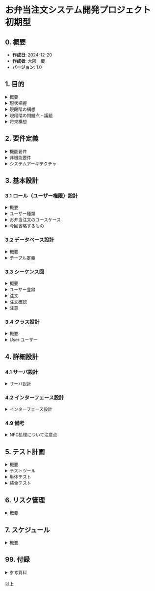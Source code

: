 
# お弁当注文システム開発プロジェクト 初期型

## 0. 概要 
- **作成日**: 2024-12-20 
- **作成者**: 大隈　慶
- **バージョン**: 1.0 

## 1. 目的 
<details><summary>概要</summary>

- テンシステム社内におけるお昼のお弁当注文を自動化することを目的とする。将来的にはロボットから注文することを可能にする。

- このプロジェクトの目的は、以下の問題を解決するためのシステムを提供することです。 
    - 現在の人力による注文の手間の省力化
    - FAX注文の完全自動化・処理の確実化
</details>

<details><summary>現状把握</summary>

### 1.2 現状把握 
- 現在は職業訓練員が利用者より翌日の注文を承った後、注文用紙に手書きで数量と合計金額を集計して記入、その後FAXで弁当屋宛に送信している。翌日昼前頃に前日の注文の弁当が届けられる。
- 注文書では、以下の項目をFAXで送信している。
    1. ご注文日
    2. お届け日
    3. 施設名
    4. ご担当
    5. 日替わり弁当の個数
    6. 合計金額
- 品目は日替弁当の1種類のみ。
- 注文は職業訓練指導員である脇坂さんに、昼休み終わり１３時前に連絡する。もしくは聞いてくるのに答えて予約とする。
- 注文の締切は前日の14時まで。
- 注文は翌日の注文しかできない。
- 注文キャンセルは13時半まで電話すること。
- 注文キャンセルの際は、キャンセル料として300円を後日徴収する。
- 注文可能曜日は、毎週月・火・水の3日に限られる。
- 金・土 はカレンダーにメニューは載っているが販売していない。
- 木曜は弁当が無指定のため、注文ができない。
- 休日を挟んだ場合は、休日翌日の発注しかできない。
    - 例　翌日水曜が休日の場合は、火曜日注文で木曜配達になる。
~~- 領収書の発行は電話で弁当会社に連絡する、もしくはFAX注文と同時に領収書が必要な宛名を書いて送信する。その後、配達員が弁当配達時に持参して個人に渡す。~~

| 曜日 | 日 | 月 | 火 | 水 | 木 | 金 | 土 |
|-------|-------|-------|-------|-------|-------|-------|-------|
| menu | ✕ | 〇 | 〇 | 〇 | ✕ | 〇 | 〇 |
| 注文 | ✕ | １ | ２ | ３ | ✕ | ✕ | ✕ |
| 配達 | ✕ | ３ | １ | ２ | ✕ | ✕ | ✕ |

</details>

<details><summary>現段階の構想</summary>

### 1.3 現段階の構想
- 利用者が自身のスマホのNFC機能を用いて注文をする。
- 注文はNFCタグで入力後、注文管理サーバで記録する。
- NFCのうち、”NFCタグとの連携機能（パッシブ方式）”を用いて注文を処理する。
- 利用イメージとして、利用者が個人のスマホをNFCタグにかざすことで、NFCタグ内のメモリに記録された URLおよびアクション情報を利用者のスマホが読み取り、自動的に注文管理サーバ（仮）に注文を送信する。
- NFCタグは2種類のタグを用意する。
    - 注文タグ
        - 日替わり弁当の注文合計件数を１件追加する
    - キャンセルタグ
        - 注文合計件数から１件削除する。
- NFCタグ使用による注文の成功・失敗の結果は、それぞれ利用者のWeb画面で確認することができる。
- 注文結果は注文者のスマホのWebブラウザに以下のように表示する
    - 注文に成功した場合
        - 成功の旨の文面を表示する
        - 「あなたの注文を承りました」「〇月✕日　日替弁当 450円 1件」
    - 注文に失敗した場合
        - 失敗の旨の文面を表示する。
        - 「注文に失敗しました。もう一度注文を実行して下さい」
- 注文管理サーバの注文情報は、受注者側に配置してあるタブレット端末に表示する注文管理画面を確認することで現在の注文状況を確認することができる。
~~- スマホからの同時接続数は３件とする。~~
- 将来NFCタグ は用途の変更を可能とする。
    - 例 注文タグを１種類でなく、利用者人数分用意するなど。
</details>

<details><summary>現段階の問題点・議題</summary>

#### 1.4 現段階の問題点・議題
~~1. 注文者特定機能の実装~~
~~- 注文者氏名と注文者ID（もしくはスマホのID）情報を保持する必要があるか。NFCを読んだのち、注文者のスマホのIDを注文先へ送信することをやるか否か。~~
~~2. 領収書の発行機能の自動化~~
~~- 領収書の宛名書き方法のうち、以下の選択肢があるが、そのうち1,2 は宛名情報を発注先に送信するので機能追加が必要となる。~~
   ~~ 1. スマホの固有IDなど利用者情報を宛名に変換するテーブルを用意する~~
    ~~2. 毎回、宛名を入力してもらう~~
    ~~3. もしくは押印済み領収書だけ持参してもらい、発注先が現地で手書きする~~
    ~~4. 別途宛名を電話連絡する。宛名記名済みを持ってきてもらう。~~
3. データ保存先の選択 
~~- データベースを用いることも可能だが、データが少量であればCSVファイルに保存することも可能である。~~
~~例 今月ならば 202412.csvファイルにカレンダーを事前につくり、件数を追記していく。~~
4. ユーザー認証方法
- ユーザー特定のためとメンテナンスのため、ログイン認証を用いる。
- もし社外で既存システムに組み込んで使うならば、統合認証を使う必要があるか？外販したシステム（ロボット）の認証方法はどうするのか？
</details>

<details><summary>将来構想</summary>

### 1.5 将来構想
- 注文者個人を特定して注文を可能にする
    - 領収書の発行を自動化する前準備
- 細かい注文要求に対応する
    - 複数の弁当種別やパン・飲み物など弁当以外の発注にも対応する。
- 既存のシステムとの統合
    - 現在使用中の他システムとの統合利用・連携を可能とする。
    - 共通のポータルより注文操作が可能となる。
- ロボットに注文機能を搭載する
    - 利用者がロボットと対話的に注文をする。
    1. （モニタ画面から注文する）
        - ＮＦＣタグでの発注に代わり、画面操作で注文をすることができる。
    2. （会話で注文する）
        - 利用者の会話の音声入力より、日替わり弁当の注文に該当する部分を自動的に抜き出し、注文APIを呼び出して数量・品目など注文に必要な要素を自動入力後、注文完了まで実行する。 
</details>

## 2. 要件定義 

<details><summary>機能要件</summary>

### 2.1 機能要件 
- 注文管理サーバで以下の機能を実装する。
1. **ユーザー登録機能**:（今回省略）
    - 利用者・顧客の初期登録する
    - **入力**: -
    - **出力**: -
2. **メニュー登録機能**:（今回省略）
    - 顧客（弁当会社）のメニューを登録・編集する
    - **入力**: -
    - **出力**: -
3. **注文受信機能**:
    - 利用者のスマホから注文を受信する 
    - **入力**:
    -  (注文追加の場合) タイムスタンプ, 1 
    -  (注文取消の場合) タイムスタンプ, -1
    - **出力**: 
    - （注文追加成功の場合）追加成功の旨の文面・品目・値段・件数
    - （注文取消成功の場合）取消成功の旨の文面・件数
    - （注文失敗の場合）失敗の旨とリトライを促すの旨の文面
2. **二重注文防止機能**: 一日に同じ注文者が誤って再注文をしないようにするため、二重注文を防止する。
    - **入力**: 注文者を特定するID(登録時のIDと照合する)
    - **出力**: （既に注文済がある場合 二重注文の旨のメッセージ,  注文なしの場合　無表示）
3. **注文カレンダー登録機能**: 弁当屋の注文可能日を登録・表示する
    - **入力**: 
    - 指定月
    - 指定月の注文可能な日はデフォルトでnullと設定する。
    - 日付を個別に注文不可の日は-1で設定する。
    - 登録例 2024-12-1,-1,2024-12-8,-1,2024-12-14,-1,2024-12-15,-1,2024-12-22,-1,
    2024-12-29,-1,2024-12-30,-1,2024-12-31,-1,
    - **出力**: 
    - （登録成功）表示例<br>
    2024-12-1, -1, OK<br>
    2024-12-2, null, OK<br>
    2024-12-3, null, OK<br>
    2024-12-4, null, OK<br>
    2024-12-5, null, OK<br>
    2024-12-6, null, OK<br>
    2024-12-7, null, OK<br>
    2024-12-8, -1, OK<br>
    2024-12-9, null, OK<br>
    2024-12-10, null, OK<br>
    (中略)<br>
    2024-12-28, null, OK<br>
    2024-12-29, -1, OK<br>
    2024-12-30, -1, OK<br>
    2024-12-31, -1, OK<br>
    - （登録失敗）
    2024-12-1, -99, NG<br>
4. **注文カレンダー表示機能**:
    - 弁当屋の注文可能日を判定する
    - **入力**:
        - 指定顧客IDかつ指定月
        - 例 001-2025-1   
    - **出力**: 指定月のカレンダー
        - 例 2024,12,1,'日' ～ 2024,12,31,'火' の日付と日付別の注文件数
        - 昨日は自動的に過去日となり変更不可になる。<br>
        注文のなかった過去日（件数がnull）は件数0に強制的に設定する。
5. **日付変換機能**:
    - タイムスタンプを人間の読める日付書式に変換する
    - **入力**:
        - タイムスタンプ
        - 例 2024-12-17-10:43:00   
    - **出力**: 
        - カレンダー日付
        - 例 2024/12/17(火)の場合は、2024,12,17,'火'をコンマ区切りもしくは日付オブジェクトで出力して、表示部で整形表示する。 
<!--6. **ログ記録機能**:
    - 注文履歴をログファイルに記録する
    - **入力**:
        - (1件注文追加の場合) タイムスタンプ, 1 
        - (1件注文取消の場合) タイムスタンプ, -1 
        - (1件注文失敗の場合) タイムスタンプ, -99
    - **出力**:
        - 日付, 注文件数
-->
</details>

<details><summary>非機能要件</summary>

### 2.2 非機能要件 
1. **パフォーマンス**: 
- プロトタイプなので応答レスポンスで厳密なミリ秒単位のリアルタイム性は要求しない。データを１秒未満で送受信できればよい。NFCアクセス即注文確定まで数秒以内とする。
- しかし注文内容が通信として確実に伝達する必要があるため、応答・返答時の通信内容の保証は必要となる。
~~- 注文サーバの処理能力は、テンシステムの社員が２４人なので、同時接続数 ３人に制限する（これは増やしてもよい）。~~
2. **セキュリティ**: 
- 管理サーバログイン時のみHTTPS通信は必要と考えられる。注文通信の暗号化は不要と考えられる。ただし通常の通信で使用する特定可能な会社情報や個人情報、サーバAPI情報などが洩れてはいけない。
- 利用者特定のためのユーザー認証として、当初はログイン認証（セッションベース認証）もしくはJWT(JSON Web Token)認証を用いる。後日、統合認証方式に改めていく。プロトタイプ版は何も認証しない。
- ログファイルは誰でもダウンロードできる。読み取りは可能だが、変更や削除は基本的に不可である。

3. **信頼性**: 
- メンテナンスは年１回が望ましい。バグ修正や機能追加による終日停止は注文ができないので望まない。午前１０時から１２時までの時間帯の停止は望まない。午後停止が望ましい。二重化は必要ないと考えられる。
~~- バックアップは注文を記録するログを一か月保持する。~~
~~- システムはエラー発生時にエラーログを生成し、管理者に通知する。~~
4. **保守性**: 
- GitHubを使用してコードの変更履歴を管理しやすくすると同時に、バグ修正や機能追加を敏速にプロダクションコードに適用できるようにする。
- 初期型は開発環境と本番環境を兼用する。
- できる限り開発者がわかりやすいフォルダ構成・命名規則を用いるようにする。
- APIはテスト可能なものに設計・実装をする。
- テストの自動化を前提とし、CI/CDパイプラインを工程全般に渡って適用する。
- また、将来ロボットで利用することを想定したAPI粒度で設計・製造をする。
5. **拡張性**
- 他のNFCタグ追加、その他メニュー追加に柔軟対応
</details>

<details><summary>システムアーキテクチャ</summary>

## 2.3 システムアーキテクチャ
システムの全体構成を示します。 

- フロントエンド：    React
- バックエンド：      FastAPI (Python)
- ストレージ：        PostgreSQL
- ホスティング環境    AWS
- ソースコード管理：  GitHub
~~- CI/CDパイプライン構築：  ？？？~~
- プロジェクト管理：  GitHub Issue機能
- 使用言語：         JavaScript(もしくはTypeScript), Python
</details>

## 3. 基本設計 

### 3.1 ロール（ユーザー権限）設計
<details><summary>概要</summary>

### 3.1.1 概要
- 対象者は弁当の注文者・弁当の製造者（顧客）・システム管理者の３者で構成される。
- 初回は注文管理サーバにログオンするため、全員ユーザーとして登録する。
ユーザー
- ポータルページへの初回登録でログオンIDとパスワード・自動ログオン機能の有効化を登録する。
- 何もしなければ、そのまま注文者になる。
- 初回登録後はその情報で自動ログオン機能が設定される。
- 初回登録後はNFCタグを読み取って、ポータルページのURLのGET情報を一部変更した情報で注文管理サーバにアクセスする。
</details>

<details><summary>ユーザー種類</summary>

##### 3.1.2 ユーザー種類
- User 弁当の注文者　注文の追加と削除しかできない
- Customer 顧客　弁当の製造者　
- Administrator システムの管理者
システムメンテナンスをやる人。何でもできる。
</details>

<details><summary>お弁当注文のユースケース</summary>

```mermaid
graph TD
    subgraph 登録希望者
        X[登録希望者]
    end
    subgraph ユーザー
        A[User]
    end
    subgraph お弁当屋
        B[Customer]
    end
    X -->|初回登録| C(UseCase1)
    A -->|弁当注文| D(UseCase3)
    B -->|注文を確認する| F(UseCase4)
    B -->|注文にチェックをつける| G(UseCase5)
    C -->|ロール変更| H(UseCase2)
    H -->|ユーザー（注文者）| A
    H -->|顧客（お弁当屋）| B
```
### 説明 
- `UseCase1`：ユーザー - 初回登録　ユーザー登録をします
- `UseCase2`：ユーザー - ロール変更　ユーザーのロールを変更します
- `UseCase3`：弁当注文　注文をします
- `UseCase4`：注文確認　お弁当屋が注文合計を確認します
- `UseCase5`：注文完了　チェックを入れて注文を完了します
</details>

<details><summary>今回省略するもの</summary>

#### 3.1.4 今回省略するもの
- （管理者が直接データベースのデータをいじって追加するため）
- 注文者・顧客の初期登録
- 注文者・顧客選択操作(ユーザー登録時にログイン者に選択させる)
- 顧客のメニュー登録
</details>


### 3.2 データベース設計 
<details><summary>概要</summary>

#### 3.2.1 概要
- データベースはPostgreSQLを用いる。
~~- 永続ストレージとしてデータベースを用いることも可能だが、データが少量であればCSVファイルに保存することも可能である。~~
- テーブル数：7（うちマスタ：4、トランザクション：3）
- マスタテーブル
    - User ユーザー（お弁当の注文者）
    - Customer 顧客(弁当会社)
    - Item 商品
    - Holiday 共通休日テーブル
- トランザクションテーブル
    - Customer_Calender 顧客(弁当会社)カレンダー
    - Order 注文
    - Order_Total_Amount 注文合計
    ~~- Log ログ~~
</details>

<details><summary>テーブル定義</summary>

### 3.2.2 テーブル定義

<details><summary>概要</summary>
未作成
</details>

<details><summary>User ユーザー</summary>

**User ユーザー**
- 注文管理サーバの全利用者・登録者
- 初回に全員設定する
- Customerも同じユーザーIDになる
- Customer以外は弁当の注文者になる

| カラム名         | データ型      | 説明             | キー  | Null許容 | 例  |
|------------------|---------------|------------------|------|----------|----------------|
| User_ID          | INT           | ユーザーID       | PK   | No       | 00011（自動連番あり） |
| User_Name        | VARCHAR(255)  | ユーザー名       | -    | No       | 大隈 慶 |
| User_Device_ID   | VARCHAR(255)  | 端末固有ID       | -    | Yes      | ~~4564681521~~ |
| User_Agent_Info  | VARCHAR(255)  | 端末Agent情報    | -    | Yes      | ~~4564681521~~ |
| Stop             | Boolean       | 使用不可         | -    | Yes      | （使用不可: True, 使用可能: null or False）(default: True) |
| Last_Update      | DATETIME      | 最終更新日       | -    | No       | 2025-1-6-09:05:00 |
</details>

<details><summary>Customer 顧客</summary>

**Customer 顧客**
- 顧客（弁当会社）
- ユーザーが選択して属性を変更する

| カラム名         | データ型      | 説明             | キー  | Null許容 | 例  |
|------------------|---------------|------------------|------|----------|----------------|
| Customer_ID      | INT           | 顧客ID           | PK   | No       | 001（自動連番あり） |
| Customer_Name    | VARCHAR(255)  | 顧客名           | -    | No       | はーとあーす勝谷 |
| Customer_Tel     | VARCHAR(255)  | 電話番号         | -    | Yes      | 083-263-0150 |
| Customer_Fax     | VARCHAR(255)  | Fax番号          | -    | Yes      | 083-263-0151 |
| Customer_Email   | VARCHAR(255)  | Email            | -    | Yes      | info@heart-earth.co.jp |
| User_ID          | INT           | ユーザーID       | FK: User.User_ID   | No       | 00011（自動連番あり） |
| Stop             | Boolean       | 使用不可         | -    | Yes      | （使用不可: True, 使用可能: null or False）(default: True) |
| Last_Update      | DATETIME      | 最終更新日       | -    | No | 2025-1-6-09:05:00 |
</details>

<details><summary>Item 商品</summary>

**Item 商品** 
- 顧客（弁当会社）の商品

| カラム名         | データ型      | 説明             | キー  | Null許容 | 例  |
|------------------|---------------|------------------|------|----------|----------------|
| Customer_ID      | INT           | 弁当会社ID       | PK Customor:Customer_ID   | No       | 001（自動連番あり） |
| Item_ID          | INT           | 商品ID           | PK   | No       | 01（自動連番あり） |
| Item_Name        | VARCHAR(255)  | 商品名           | -    | No       | 日替わり弁当 |
| Last_Update      | DATETIME      | 最終更新日       | -    | No | 2025-1-6-09:05:00 |
</details>

<details><summary>Order 注文</summary>

**Order 注文** 
- 注文者の顧客（弁当会社）への注文

| カラム名         | データ型      | 説明             | キー         | Null許容 | 例  |
|------------------|---------------|------------------|-------------|----------|----------------|
| Order_ID         | INT           | 注文ID           | PK          | No       | 00001（自動連番あり） |
| Supplier_ID      | INT           | 弁当会社ID       | FK: Customer_ID | No    | 001 |
| User_ID          | INT           | ユーザーID       | FK: User.User_ID   | No       | 00011（自動連番あり） |
| Item_ID          | INT           | 商品ID           | -           | No       | 01 |
| Order_Count      | INT           | 注文件数         | -           | No       | 1 |
| Receipt_Yes      | BOOLEAN       | 請求書有無       | -           | Yes      | （不要: null or False, 必要: True）(default: null) |
| Last_Update      | DATETIME      | 最終更新日       | -           | No | 2025-1-6-09:05:00 |
</details>

<details><summary>Customer_Calender 顧客（弁当会社）カレンダー</summary>

**Customer_Calender 顧客（弁当会社）カレンダー** 
- 顧客（弁当会社）の営業日カレンダー

| カラム名         | データ型      | 説明             | キー         | Null許容 | 例  |
|------------------|---------------|------------------|-------------|----------|------------------------|
| Customer_ID      | INT           | 弁当会社（顧客）ID| FK: Customer | No      | 001 (1000:弊社, 000:法定休日, 001-999: 顧客) |
| Year             | INT           | 年               | -           | No       | 2025 |
| Month            | INT           | 月               | -           | No       | 1 |
| Day              | INT           | 日               | -           | No       | 6 |
| Calendar_ID      | INT           | 弁当会社カレンダーID | PK        | No       | 弁当会社ID+年+月+日 20250106 |
<!--~~| Weekday          | INT           | 曜日             | 1(月曜を表す)           | No       | （日月火水木金土を0123456とする） |~~-->
| Is_Open          | INT           | 営業日           | null         | Yes      | （開業: 0 or null, 休業: -1）(default: null) |
| Last_Update      | DATETIME      | 最終更新日       | -           | No | 2025-1-6-09:05:00 |
</details>

<details><summary>Order_Total_Amount 注文合計</summary>

**Order_Total_Amount 注文合計** 
- 顧客（弁当会社）の注文実績

| カラム名            | データ型 | 説明 | キー  | Null許容 | 例  |
|---------------------|---------------|------------------|------|----------|-----------------|
| Calendar_ID         | INT           | カレンダーID     | PK Customer_Calender.Calendar_ID  | No       | 20250106 |
| Total_Order_Count   | INT           | 合計注文件数     | -    | No       | 4 |
| Total_Order_Amount  | INT           | 合計注文金額     | -    | No       | 1800 |
| Last_Update         | DATETIME      | 最終更新日       | -    | No | 2025-1-6-09:05:00 |
</details>

<details><summary>Holiday 共通休日テーブル</summary>

**Holiday 共通休日テーブル** 
- 弊社・顧客および法定休日を表す

| カラム名            | データ型 | 説明 | キー  | Null許容 | 例  |
|---------------------|---------------|------------------|------|----------|-----------------|
| Holiday_ID          | INT           | 休日ID           | PK   | No | 000 |
| Holiday_Name        | VARCHAR(255)  | 休日名           | -    | No | 元旦 |
| Last_Update         | DATETIME      | 最終更新日       | -    | No | 2025-1-6-09:05:00 |
</details>

</details>

### 3.3 シーケンス図

<details><summary>概要</summary>
</details>

<details><summary>ユーザー登録</summary>

#### 3.3.1 （初回のみ）ユーザー登録
```mermaid
sequenceDiagram
    title １．ユーザー登録（初回のみ）
    participant User as ユーザー
    participant Server as 注文管理サーバー
    participant Auth as 認証サービス

    User->>Server: ログインリクエスト
    Server->>Auth: ユーザー認証
    Auth-->>Server: JWTトークンを返す
    Server-->>User: 認証成功
```
</details>

<details><summary>注文</summary>

#### 3.3.2 （登録以降）お弁当の注文
```mermaid
sequenceDiagram
   title ２．注文（登録以降）
    participant User as ユーザー
    participant NFCTag as NFCタグ
    participant Device as デバイス（iPhoneなど）
    participant Server as 注文管理サーバー

    User->>NFCTag: デバイスをタグに近づける
    NFCTag->>Device: URL送信
    Device-->>Server: 注文要求
    Server-->>Device: 注文応答
    Device-->>User: 注文結果を知る
```
</details>

<details><summary>注文確認</summary>

#### 3.3.3 お弁当屋が注文を確認する
```mermaid
sequenceDiagram
    title 3. 注文確認
    participant Customer as お弁当屋さんにある端末（顧客）
    participant Server as 注文管理サーバー

    Customer->>Server: 現在の注文数合計を尋ねる
    Server-->>Customer: 現在注文数合計を表示
    alt 端末の画面にチェックを入れる場合
     Customer->>Customer: 端末の画面にチェックを入れる Customer->>Server: チェック情報を送信 
     Server-->>Server: 注文合計数を減少 
     Server-->>Customer: 更新された注文数合計を表示 
    else チェックを入れない場合
     Customer->>Customer: チェックを入れない 
    end
```
</details>

<details><summary>注意</summary>

- 注意: シーケンス図の表示には、VisualStudioCodeにmarmaidプラグイン（Markdown Preview Mermaid Support）のインストールが必要。
</details>


### 3.4 クラス設計 

<details><summary>概要</summary>

#### 3.2.1 概要
- 各クラスの詳細を記載します。
</details>

<details><summary>User ユーザー</summary>

#### 3.2.2 User ユーザー

- アクセスする
1. **ユーザーオブジェクトの取得**:
    ```javascript
    // Factoryメソッドを使ってユーザーオブジェクトを生成
    const User = User.GetUser(this);
    ```

```mermaid
classDiagram
    class User {
        +int ID
        +string Name
        +int Role
        +User GetUser(context)  // Factoryメソッド
        -int GetNextID()        // Factoryメソッド
        +int Logon(user_id, password)
        +int Logon(token)
        +Customer GetCustomer(customer_id)
        +List~Customer~ GetAllCustomer()
        +bool Logoff()
        -String to // privateフィールド
    }

```
### 説明
- `+User GetUserRoll() `：プライベートメソッドとして定義されたフィールド変数。 
- `+List~int~ GetIDs`：パブリック変数として定義されたフィールド変数
- `GetUser(context)`ログオン情報から権限オブジェクトを取得します
- `Logon({ user_id: id, password: password })`IDとパスワードを使ってログオン
- `Logon({ token: token })`トークンを使ってログオンします
- `GetCustomer()`IDで指定した顧客を取得します
- `GetAllCustomer()`ユーザー権限範囲内の全顧客を取得します
- `Logoff()`ログオフします
</details>


## 4. 詳細設計 

### 4.1 サーバ設計

<details><summary>サーバ設計</summary>

#### 4.1.1 概要
- ホスティングするサーバの詳細を記載します。

#### 4.1.2 API記述例
##### 例 顧客（注文者）003が、顧客（弁当会社）001に日替わり弁当(１種類のみ)を注文する場合
##### https://example.com/api/user?id=003&customer_id=001&bento=1 お弁当を1品追加 
##### https://example.com/api/user?id=003&customer_id=001&bento=-1 お弁当を1品削除
##### https://example.com/api/user?id=001&customer_id=001&total=1 現在の注文を表示

</details>

### 4.2 インターフェース設計 
<details><summary>インターフェース設計</summary>

### 4.2.1 概要
 <details><summary>概要</summary>

- 各インターフェースの詳細を記載します。
</details>

### 4.2.1 ユーザー認証操作
 <details><summary>ユーザー認証共通</summary>

#### ログオン認証
1. **ユーザーオブジェクトの取得**:
    ```javascript
    // Factoryメソッドを使ってユーザーオブジェクトを生成
    const User = User.GetUser(this);
    ```

2. **ユーザーログオン（IDとパスワード使用）**:
    ```javascript
    const hasPermission = User.Logon(
        { id: user_id, password: password });
    ```

3. **ユーザーログオン（トークン使用）**:
    ```javascript
    const hasPermission = User.Logon({ token: token });
    ```

4. **ユーザーが顧客かどうかの確認**:
    ```javascript
    const isCustomer = User.IsCustomer();
    ```

5. **特定の顧客情報の取得（顧客ID指定）**:
    ```javascript
    const Customer = User.GetCustomer({ customer_id: 001 });
    ```

6. **ユーザーの全顧客情報の取得**:
    ```javascript
    const Array<Customer> = User.GetAllCustomer();
    ```

#### ログオフ
7. **ユーザーログオフ**:
    ```javascript
    const isSucceeded = User.Logoff();
    ```

### 説明
- **User.GetUser(this)**: ユーザーオブジェクトを取得するファクトリーメソッド。
- **User.Logon**: ユーザーのログオンを行うメソッド。IDとパスワード、またはトークンを使用します。
- **User.IsCustomer**: ユーザーが顧客であるかを確認するメソッド。
- **User.GetCustomer**: 顧客情報を取得するメソッド。特定の顧客IDを指定するか、現在のユーザーの顧客情報を取得します。
- **User.Logoff**: ユーザーのログオフを行うメソッド。

 </details>

### 4.2.2 通常操作
 <details><summary>注文</summary>

#### 注文

1. **注文数の取得**:
    ```javascript
    const myOrderCount = User.GetOrderCount();
    ```

2. **全注文の取得**:
    ```javascript
    const myOrders = User.GetOrders();
    ```

3. **メニューの取得**:
    ```javascript
    const Menu = Customer.GetMenu();
    ```

4. **新しい注文の作成**:
    ```javascript
    const myOrder = Orders.Create(
        { item_id: Menu[0], amount: 1 });
    ```

5. **新しい注文を既存の注文リストに追加**:
    ```javascript
    const NewOrders = myOrders.Add(Order);
    ```

6. **注文の削除**:
    ```javascript
    const isRemoved = NewOrders.Remove(Orders[0]);
    ```

7. **注文の保存**:
    ```javascript
    const isSuccessed = NewOrders.Save();
    ```

8. **重複入力チェックの実行（private）**:
    ```javascript
    private const isOK = myOrders.CheckDouble(Order);
    // 二重チェック
    ```

9. **注文の締日を確認**:
    ```javascript
    const due_date = myOrder.CheckDueDate(Order);
    ```
 </details>

 <details><summary>商品管理</summary>

#### 4.2.3 商品管理

1. **商品数の取得**:
    ```javascript
    const ItemCount = Customer.GetItemCount();
    ```

2. **全商品の取得**:
    ```javascript
    const Items = Customer.GetAllItems();
    ```

3. **新しい商品の作成**:
    ```javascript
    const NewItem = Item.Create(
        { item_name: "DX日替わり弁当", price: 600 });
    ```

4. **既存商品の修正**:
    ```javascript
    const ModifyItem = Item.Modify(
        { item_id: 001, item_name: "日替わり弁当", price: 451 });
    ```

5. **商品停止状態の確認**:
    ```javascript
    const isStopped = Item.IsStop();
    ```

6. **商品を停止する**:
    ```javascript
    const isSuccessed = Item.Stop();
    ```

7. **商品を再開する**:
    ```javascript
    const isSuccessed = Item.Restart();
    ```

8. **特定の商品の取得**:
    ```javascript
    const Item = Items.GetItem({ item_id: 001 });
    ```

9. **新しい商品を商品リストに追加**:
    ```javascript
    const Items = Items.Add(NewItem);
    ```

10. **商品の保存**:
    ```javascript
    const isSuccessed = Items.Save();
    ```

11. **商品のチェック（private）**:
    ```javascript
    private const isOK = Items.Check(Item);
    ```
 </details>

 <details><summary>注文管理</summary>

#### 4.2.4 注文管理

1. **注文数の取得**:
    ```javascript
    const OrderCount = Customer.GetOrderCount();
    ```

2. **全注文の取得**:
    ```javascript
    const Orders = Customer.GetAllOrders();
    ```

3. **特定の日の注文を取得**:
    ```javascript
    const Orders = Customer.GetOrders(
        { year: 2025, month: 1, day: 6 });
    ```

4. **特定の月の注文を取得**:
    ```javascript
    const Orders = Customer.GetOrders(
        { year: 2025, month: 1 });
    ```

5. **特定の注文の取得（注文ID指定）**:
    ```javascript
    const Order = Customer.GetOrder(
        { order_id: 00001 });
    ```

6. **特定の日の注文を取得（年月日指定）**:
    ```javascript
    const Order = Customer.GetOrder(
        { year: 2025, month: 1, day: 6 });
    ```

7. **新しい注文の作成**:
    ```javascript
    const Order = Order.Create(
        { item_id: 001, amount: 1, from: user_id });
    ```

8. **注文リストに注文を追加**:
    ```javascript
    const Orders = Orders.Add(
        { item_id: 001, order_id: 001, amount: 1 });
    ```

9. **注文の修正**:
    ```javascript
    const Order = Order.Modify(
        { order_id: 001, item_id: 001, amount: 1 });
    ```

10. **注文の削除**:
    ```javascript
    const isSuccess = Customer.Remove(
        { order_id: 001, item_id: 001, amount: 1 });
    ```
 </details>

 <details><summary>顧客カレンダー管理</summary>

#### 4.2.5 顧客カレンダー管理

1. **カレンダーの取得**:
    ```javascript
    const Calendar = Customer.GetCalendar(
        { year: 2025, month: 1 });
    ```

2. **新しいカレンダーの作成**:
    ```javascript
    const isSuccess = Calendar.Create(
        { year: 2025, month: 1, day: 1 });
    ```

3. **カレンダーの修正**:
    ```javascript
    const isSuccess = Calendar.Modify(
        { year: 2025, month: 1, day: 9, Open_day: -1 });
    ```

4. **カレンダーの削除**:
    ```javascript
    const isSuccess = Calendar.Delete(
        { year: 2025 });
    ```
 </details>

### 4.2.3 管理者操作

 <details><summary>顧客管理</summary>

##### 4.2.3.1 顧客管理

1. **全顧客の取得**:
    ```javascript
    const AllCustomers = Administrator.GetAllCustomers();
    ```

2. **特定の顧客の取得**:
    ```javascript
    const myCustomer = Administrator.GetCustomer(
        { customer_id: 001 });
    ```

3. **新しい顧客の作成**:
    ```javascript
    const newCustomer = Administrator.CreateCustomer(
        { customer_id: 002, customer_name: "はーとあーす勝谷2" });
    ```

4. **顧客情報の修正**:
    ```javascript
    const Customer = Administrator.ModifyCustomer(
        { customer_id: 002, customer_name: "はーとあーす勝谷二号線" });
    ```

5. **顧客の削除**:
    ```javascript
    const isDeleted = Administrator.DeleteCustomer(
        { customer_id: 002 });
    ```
 </details>


 <details><summary>商品管理</summary>

##### 4.2.3.2 商品管理

1. **全商品の取得**:
    ```javascript
    const Items = Customer.GetAllItems();
    ```

2. **特定の商品の取得**:
    ```javascript
    const Item = Customer.GetItem({ item_id: 001 });
    ```

3. **商品の修正**:
    ```javascript
    const Item = Item.Modify(
        { item_name: "日替わり弁当", price: 451 });
    ```

4. **新しい商品の作成**:
    ```javascript
    const Item = Item.Create(
        { id: 002, name: "DX日替わり弁当", price: 600 });
    ```

5. **商品の削除**:
    ```javascript
    Boolean isSuccessed = Item.Delete();
    ```
 </details>


 <details><summary>注文管理</summary>

##### 4.2.3.3 注文管理

1. **全注文の取得**:
    ```javascript
    const Orders = Customer.GetAllOrders();
    ```

2. **特定の日の注文を取得**:
    ```javascript
    const Orders = Customer.GetOrders(
        { year: 2025, month: 1, day: 6 });
    ```

3. **特定の注文の取得**:
    ```javascript
    const Order = Customer.GetOrder(
        { order_id: 00001 });
    ```

4. **注文の修正**:
    ```javascript
    Boolean = Order.Modify(
        { item_id: 001, amount: 1 });
    ```

5. **新しい注文の作成**:
    ```javascript
    Boolean = Order.Create(
        { item_id: 001, amount: 1 });
    ```

6. **注文の削除**:
    ```javascript
    Boolean = Order.Delete();
    ```
 </details>

 <details><summary>顧客カレンダー管理</summary>

##### 4.2.3.4 顧客カレンダー管理

1. **カレンダーの取得**:
    ```javascript
    const myCalendar = Customer.GetCalendar(
        { year: 2025, month: 1 });
    ```

2. **新しいカレンダーの作成**:
    ```javascript
    const myCalendar = Customer.CreateCalendar(
        { year: 2025, month: 1 });
    ```

3. **カレンダーの修正**:
    ```javascript
    const isSuccessed = Calendar.Modify(
        { month: 1, day: 7, Open_Day: -1 });
    ```

4. **カレンダーの削除**:
    ```javascript
    const isSuccessed = myCalendar.Delete();
    ```
 </details>



### 4.2.4  ヘルパー関数
 <details><summary>連番生成</summary>

##### 4.2.4.1 連番生成
1. **次のユーザーIDの生成**:
    ```javascript
    const next_integer = Users.NextID(User);
    ```

2. **次の顧客IDの生成**:
    ```javascript
    const next_integer = Customers.NextID();
    ```

3. **次の注文IDの生成**:
    ```javascript
    const next_integer = Orders.NextID();
    ```
 </details>

</details>

### 4.9 備考
<details><summary>NFC処理について注意点</summary>

#### NFC処理について注意点
- iPhone・Android共にNFCリーダーの設定は不要。
- iPhoneの場合、NFC読み取りで毎回確認ダイアログを表示する。Androidはダイアログ非表示。
</details>


## 5. テスト計画 

<details><summary>概要</summary>
テスト概要をここに書きます。
</details>

<details><summary>テストツール</summary>
テストツールについてここに書きます。
</details>

<details><summary>単体テスト</summary>

### 5.3 単体テスト 
- 各機能の単体テストの方法を記載します。 
    1. フロントエンド側のテストフレームワーク：
    2. サーバー側のテストフレームワーク：
</details>

<details><summary>結合テスト</summary>

### 5.4 結合テスト
- システム全体の結合テストの方法を記載します。 
</details>

## 6. リスク管理 
<details><summary>概要</summary>

- プロジェクトに関連するリスクとその対応策を記載します。 
### 6.1 リスク対応
- 基本的に対応可能日は平日のみとする。土日祝日は対応しない。
</details>


## 7. スケジュール 

<details><summary>概要</summary>

- 開発開始日: 2024-12-16 
- 開発終了日: YYYY-MM-DD 
- マイルストーン: マイルストーンの一覧 
1. 要件定義作成完了     2024-12-16
2. 暫定仕様書作成完了   2024-12-20
3. 仕様書レビュー       2024-12-20
4. 暫定仕様書修正完了   2024-12-20
</details>


## 99. 付録
<details><summary>参考資料</summary>

- その他の参考資料や追加情報を記載します。
### 要件定義書ドラフト
https://chatgpt.com/share/675fa125-e804-800b-99cf-6820389efba2
### セキュリティ
[JWT認証の流れを理解する](https://qiita.com/asagohan2301/items/cef8bcb969fef9064a5c)

プロトタイプtestサイト
https://kei-okuma1216.github.io/Obento-Test/

</details>
<br>
以上
